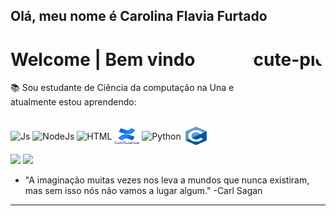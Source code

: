 ## Olá, meu nome é Carolina Flavia Furtado

# Welcome | Bem vindo <img align="right" alt="cute-pic" height="150" style="border-radius:50px;" src="https://i.pinimg.com/564x/c1/00/a3/c100a3c97f8b6a04278d91547ee557bb.jpg">
:books: Sou estudante de Ciência da computação na Una e atualmente estou aprendendo: <div style="display: inline_block"><br>
  <img align="center" alt="Js" height="30" width="40" src="https://cdn.jsdelivr.net/gh/devicons/devicon/icons/javascript/javascript-original.svg">
  <img align="center" alt="NodeJs" height="30" width="40" src="https://cdn.jsdelivr.net/gh/devicons/devicon/icons/nodejs/nodejs-original-wordmark.svg">
  <img align="center" alt="HTML" height="30" width="40" src="https://cdn.jsdelivr.net/gh/devicons/devicon/icons/html5/html5-original-wordmark.svg">
  <img align="center" alt="CSS" height="30" width="40" src="https://raw.githubusercontent.com/devicons/devicon/1119b9f84c0290e0f0b38982099a2bd027a48bf1/icons/confluence/confluence-original-wordmark.svg">
  <img align="center" alt="Python" height="30" width="40" src="https://cdn.jsdelivr.net/gh/devicons/devicon/icons/python/python-original.svg">
  <img align="center" alt="Java" height="30" width="40" src="https://raw.githubusercontent.com/devicons/devicon/1119b9f84c0290e0f0b38982099a2bd027a48bf1/icons/c/c-original.svg">
 
  
  </img>
</div>

<a href="https://www.instagram.com/flavia_ffurtado/" target="_blank"><img src="https://img.shields.io/badge/-Instagram-%23E4405F?style=for-the-badge&logo=instagram&logoColor=white" target="_blank"></a>
 	<a href="https://www.linkedin.com/in/carolina-furtado18/" target="_blank"><img src="https://img.shields.io/badge/-LinkedIn-%230077B5?style=for-the-badge&logo=linkedin&logoColor=white" target="_blank"></a> 
 


  </div>

- "A imaginação muitas vezes nos leva a mundos que nunca existiram, mas sem isso nós não vamos a lugar algum." -Carl Sagan

----------------------------------------------------------------------------------
